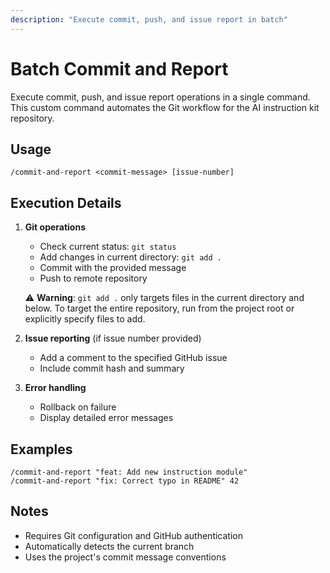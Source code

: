 ```yaml
---
description: "Execute commit, push, and issue report in batch"
---
```


# Batch Commit and Report

Execute commit, push, and issue report operations in a single command. This custom command automates the Git workflow for the AI instruction kit repository.

## Usage

```
/commit-and-report <commit-message> [issue-number]
```

## Execution Details

1. **Git operations**
   - Check current status: `git status`
   - Add changes in current directory: `git add .`
   - Commit with the provided message
   - Push to remote repository
   
   ⚠️ **Warning**: `git add .` only targets files in the current directory and below.
   To target the entire repository, run from the project root or
   explicitly specify files to add.

2. **Issue reporting** (if issue number provided)
   - Add a comment to the specified GitHub issue
   - Include commit hash and summary

3. **Error handling**
   - Rollback on failure
   - Display detailed error messages

## Examples

```
/commit-and-report "feat: Add new instruction module"
/commit-and-report "fix: Correct typo in README" 42
```

## Notes

- Requires Git configuration and GitHub authentication
- Automatically detects the current branch
- Uses the project's commit message conventions